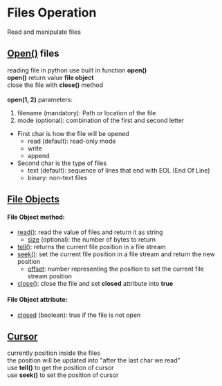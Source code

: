 # Files Operation
Read and manipulate files

## [Open()](https://github.com/StuAgraricity/python_learning/blob/main/files_operation/read_files.py) files
reading file in python use built in function **open()**<br/>
**open()** return value **file object**<br/>
close the file with **close()** method<br/>
<br/>
**open(1, 2)** parameters:
1. filename (mandatory): Path or location of the file
2. mode (optional): combination of the first and second letter
  - First char is how the file will be opened
    - read (default): read-only mode 
    - write
    - append
  - Second char is the type of files
    - text (default): sequence of lines that end with EOL (End Of Line)
    - binary: non-text files 

## [File Objects](https://github.com/StuAgraricity/python_learning/blob/main/files_operation/read_files.py)
#### File Object method:<br/>
- [read()](https://github.com/StuAgraricity/python_learning/blob/main/files_operation/read_files.py): read the value of files and return it as string
  - [size](https://github.com/StuAgraricity/python_learning/blob/main/files_operation/cursor.py) (optional): the number of bytes to return
- [tell()](https://github.com/StuAgraricity/python_learning/blob/main/files_operation/cursor.py): returns the current file position in a file stream
- [seek()](https://github.com/StuAgraricity/python_learning/blob/main/files_operation/cursor.py): set the current file position in a file stream and return the new position
  - [offset](https://github.com/StuAgraricity/python_learning/blob/main/files_operation/cursor.py): number representing the position to set the current file stream position
- [close()](https://github.com/StuAgraricity/python_learning/blob/main/files_operation/read_files.py): close the file and set **closed** attribute into **true**

#### File Object attribute:
- [closed](https://github.com/StuAgraricity/python_learning/blob/main/files_operation/read_files.py) (boolean): true if the file is not open

## [Cursor](https://github.com/StuAgraricity/python_learning/blob/main/files_operation/read_files.py) <br/>
currently position inside the files<br/>
the position will be updated into "after the last char we read"<br/>
use **tell()** to get the position of cursor<br/>
use **seek()** to set the position of cursor<br/>

